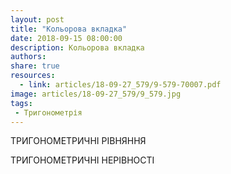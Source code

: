 ```yaml
---
layout: post
title: "Кольорова вкладка"
date: 2018-09-15 08:00:00
description: Кольорова вкладка
authors:
share: true
resources:
  - link: articles/18-09-27_579/9-579-70007.pdf
image: articles/18-09-27_579/9_579.jpg
tags:
 - Тригонометрія
---
```


ТРИГОНОМЕТРИЧНІ РІВНЯННЯ

ТРИГОНОМЕТРИЧНІ НЕРІВНОСТІ
